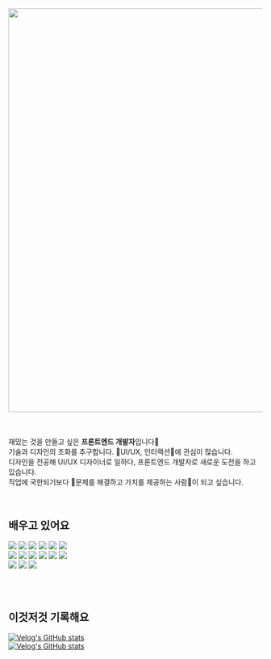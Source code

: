 <center><img src="https://github.com/DahyeJang/DahyeJang/assets/105340850/456fe1f4-1b1a-41d3-9726-bc8ef872c925" width="800"></center>

<br/>
<br/>

재밌는 것을 만들고 싶은 **프론트엔드 개발자**입니다👋<br/>
기술과 디자인의 조화를 추구합니다. 💫UI/UX, 인터랙션💫에 관심이 많습니다.<br/>
디자인을 전공해 UI/UX 디자이너로 일하다, 프론트엔드 개발자로 새로운 도전을 하고 있습니다.<br/>
직업에 국한되기보다 🫶문제를 해결하고 가치를 제공하는 사람🫶이 되고 싶습니다.<br/>

<br/>

## 배우고 있어요
<img src="https://img.shields.io/badge/Javascript-F7DF1E?style=for-the-badge&logo=javascript&logoColor=black"> <img src="https://img.shields.io/badge/Typescript-4479A1?style=for-the-badge&logo=Typescript&logoColor=white"> 
<img src="https://img.shields.io/badge/react-61DAFB?style=for-the-badge&logo=react&logoColor=black">
<img src="https://img.shields.io/badge/redux-764ABC?style=for-the-badge&logo=redux&logoColor=white">
<img src="https://img.shields.io/badge/reactrouter-CA4245?style=for-the-badge&logo=reactrouter&logoColor=white">
<img src="https://img.shields.io/badge/axios-5A29E4?style=for-the-badge&logo=axios&logoColor=white"><br/>
<img src="https://img.shields.io/badge/github-181717?style=for-the-badge&logo=github&logoColor=white">
<img src="https://img.shields.io/badge/vite-646CFF?style=for-the-badge&logo=vite&logoColor=white">
<img src="https://img.shields.io/badge/tailwindcss-06B6D4?style=for-the-badge&logo=tailwindcss&logoColor=white">
<img src="https://img.shields.io/badge/styledcomponents-DB7093?style=for-the-badge&logo=styledcomponents&logoColor=white">
<img src="https://img.shields.io/badge/framer-0055FF?style=for-the-badge&logo=framer&logoColor=white">
<img src="https://img.shields.io/badge/greensock-88CE02?style=for-the-badge&logo=greensock&logoColor=white"><br/>
<img src="https://img.shields.io/badge/figma-F24E1E?style=for-the-badge&logo=figma&logoColor=white">
<img src="https://img.shields.io/badge/adobephotoshop-31A8FF?style=for-the-badge&logo=adobephotoshop&logoColor=white">
<img src="https://img.shields.io/badge/adobeillustrator-FF9A00?style=for-the-badge&logo=adobeillustrator&logoColor=white">

<br/>
<br/>

## 이것저것 기록해요
[![Velog's GitHub stats](https://velog-readme-stats.vercel.app/api/badge?name=posinity)](https://velog.io/@posinity) <br/>
[![Velog's GitHub stats](https://velog-readme-stats.vercel.app/api/list?name=posinity)](https://velog.io/@posinity) 





<!--
**DahyeJang/DahyeJang** is a ✨ _special_ ✨ repository because its `README.md` (this file) appears on your GitHub profile.

Here are some ideas to get you started:

- 🔭 I’m currently working on ...
- 🌱 I’m currently learning ...
- 👯 I’m looking to collaborate on ...
- 🤔 I’m looking for help with ...
- 💬 Ask me about ...
- 📫 How to reach me: ...
- 😄 Pronouns: ...
- ⚡ Fun fact: ...
-->
